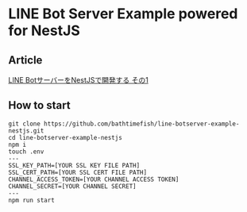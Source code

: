 # LINE Bot Server Example powered for NestJS

## Article

[LINE BotサーバーをNestJSで開発する その1](https://qiita.com/bathtimefish/items/e6c151632ad1e9ca71ed)

## How to start

```
git clone https://github.com/bathtimefish/line-botserver-example-nestjs.git
cd line-botserver-example-nestjs
npm i
touch .env
---
SSL_KEY_PATH=[YOUR SSL KEY FILE PATH]
SSL_CERT_PATH=[YOUR SSL CERT FILE PATH]
CHANNEL_ACCESS_TOKEN=[YOUR CHANNEL ACCESS TOKEN]
CHANNEL_SECRET=[YOUR CHANNEL SECRET]
---
npm run start
```